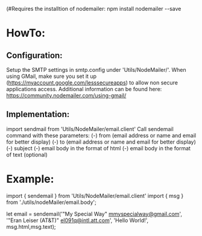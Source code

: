 (#Requires the installtion of nodemailer:
npm install nodemailer --save


HowTo:
==============================
Configuration:
----------------
Setup the SMTP settings in smtp.config under 'Utils/NodeMailer/'. 
When using GMail, make sure you set it up (https://myaccount.google.com/lesssecureapps) to allow non secure applications access.
Additional information can be found here: https://community.nodemailer.com/using-gmail/

Implementation:
----------------
import sendmail from 'Utils/NodeMailer/email.client'
Call sendemail command with these parameters:
(-) from (email address or name and email for better display) 
(-) to  (email address or name and email for better display)
(-) subject
(-) email body in the format of html
(-) email body in the format of text (optional)

Example:
==============================
import { sendemail } from 'Utils/NodeMailer/email.client'
import { msg } from './utils/nodeMailer/email.body';

let email = sendemail('"My Special Way" <mmyspecialway@gmail.com>', '"Eran Leiser (AT&T)" <el091q@intl.att.com>', 'Hello World!', msg.html,msg.text);

